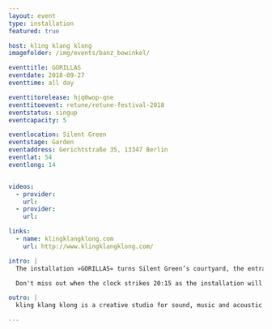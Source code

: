 ```yaml
---
layout: event
type: installation
featured: true

host: kling klang klong
imagefolder: /img/events/banz_bowinkel/

eventtitle: GORILLAS
eventdate: 2018-09-27
eventtime: all day

eventtitorelease: hjq0wop-qne
eventtitoevent: retune/retune-festival-2018
eventstatus: singup
eventcapacity: 5

eventlocation: Silent Green
eventstage: Garden
eventaddress: Gerichtstraße 35, 13347 Berlin
eventlat: 54
eventlong: 14


videos:
  - provider:
    url:
  - provider:
    url:

links:
  - name: klingklangklong.com
    url: http://www.klingklangklong.com/

intro: |
  The installation »GORILLAS« turns Silent Green’s courtyard, the entrance to the old crematory, into a living ecosystem of sound objects. Together, the objects create an evolving soundscape where light, fog and sound come together as a narrative environment. The audience can interact with the objects, close/mute or move them in space.

  Don't miss out when the clock strikes 20:15 as the installation will then move into an elevated interactive performance once the sun goes down and the atmosphere of the space transforms. 

outro: |
  kling klang klong is a creative studio for sound, music and acoustic narratives based in Berlin. Our work stands in the intersection between art, science and communication. As a result, our projects create new pioneering approaches to communicate with audiences through exhibition spaces, motion pictures, interactive installations, performances and public spaces.

---
```

